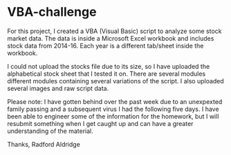 # VBA-challenge
For this project, I created a VBA (Visual Basic) script to analyze some stock market data. The data is inside a Microsoft Excel workbook and includes stock data from 2014-16. Each year is a different tab/sheet inside the workbook.

I could not upload the stocks file due to its size, so I have uploaded the alphabetical stock sheet that I tested it on. There are several modules different modules containing several variations of the script. I also uploaded several images and raw script data.


Please note:
I have gotten behind over the past week due to an unexpexted family passing and a subsequent virus I had the following five days.  I have been able to engineer some of the information for the homework, but I will resubmit something when I get caught up and can have a greater understanding of the material.

Thanks,
Radford Aldridge
